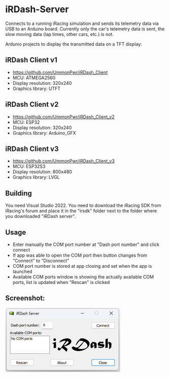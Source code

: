 # iRDash-Server
Connects to a running iRacing simulation and sends its telemetry data via USB to an Arduino board.
Currently only the car's telemetry data is sent, the slow moving data (lap times, other cars, etc.) is not.

Ardunio projects to display the transmitted data on a TFT display:
## iRDash Client v1
- https://github.com/UmmonPwr/iRDash_Client
- MCU: ATMEGA2560
- Display resolution: 320x240
- Graphics library: UTFT

## iRDash Client v2
- https://github.com/UmmonPwr/iRDash_Client_v2
- MCU: ESP32
- Display resolution: 320x240
- Graphics library: Arduino_GFX

## iRDash Client v3
- https://github.com/UmmonPwr/iRDash_Client_v3
- MCU: ESP32S3
- Display resolution: 800x480
- Graphics library: LVGL

## Building
You need Visual Studio 2022.
You need to download the iRacing SDK from iRacing's forum and place it in the "irsdk" folder next to the folder where you downloaded "iRDash server".

## Usage
- Enter manually the COM port number at "Dash port number" and click connect
- If app was able to open the COM port then button changes from "Connect" to "Disconnect"
- COM port number is stored at app closing and set when the app is launched
- Available COM ports window is showing the actually available COM ports, list is updated when "Rescan" is clicked

## Screenshot:
<img src="images/screenshot.png">